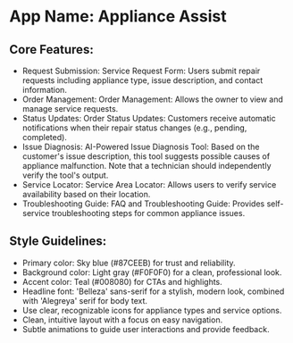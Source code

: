 # **App Name**: Appliance Assist

## Core Features:

- Request Submission: Service Request Form: Users submit repair requests including appliance type, issue description, and contact information.
- Order Management: Order Management: Allows the owner to view and manage service requests.
- Status Updates: Order Status Updates: Customers receive automatic notifications when their repair status changes (e.g., pending, completed).
- Issue Diagnosis: AI-Powered Issue Diagnosis Tool: Based on the customer's issue description, this tool suggests possible causes of appliance malfunction. Note that a technician should independently verify the tool's output.
- Service Locator: Service Area Locator: Allows users to verify service availability based on their location.
- Troubleshooting Guide: FAQ and Troubleshooting Guide: Provides self-service troubleshooting steps for common appliance issues.

## Style Guidelines:

- Primary color: Sky blue (#87CEEB) for trust and reliability.
- Background color: Light gray (#F0F0F0) for a clean, professional look.
- Accent color: Teal (#008080) for CTAs and highlights.
- Headline font: 'Belleza' sans-serif for a stylish, modern look, combined with 'Alegreya' serif for body text.
- Use clear, recognizable icons for appliance types and service options.
- Clean, intuitive layout with a focus on easy navigation.
- Subtle animations to guide user interactions and provide feedback.